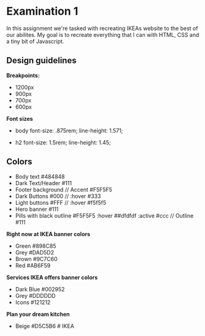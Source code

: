 # Examination 1

In this assignment we're tasked with recreating IKEAs website to the best of our abilites.
My goal is to recreate everything that I can with HTML, CSS and a tiny bit of Javascript.

## Design guidelines

**Breakpoints:**

- 1200px
- 900px
- 700px
- 600px

**Font sizes**

- body
  font-size: .875rem;
  line-height: 1.571;

- h2
  font-size: 1.5rem;
  line-height: 1.45;

## Colors

- Body text #484848
- Dark Text/Header #111
- Footer background // Accent #F5F5F5
- Dark Buttons #000 // :hover #333
- Light buttons #FFF // :hover #f5f5f5
- Hero banner #111
- Pills with black outline #F5F5F5 :hover ##dfdfdf :active #ccc // Outline #111

**Right now at IKEA banner colors**

- Green #898C85
- Grey #DAD5D2
- Brown #9C7C60
- Red #AB6F59

**Services IKEA offers banner colors**

- Dark Blue #002952
- Grey #DDDDDD
- Icons #121212

**Plan your dream kitchen**

- Beige #D5C5B6
#   I K E A  
 